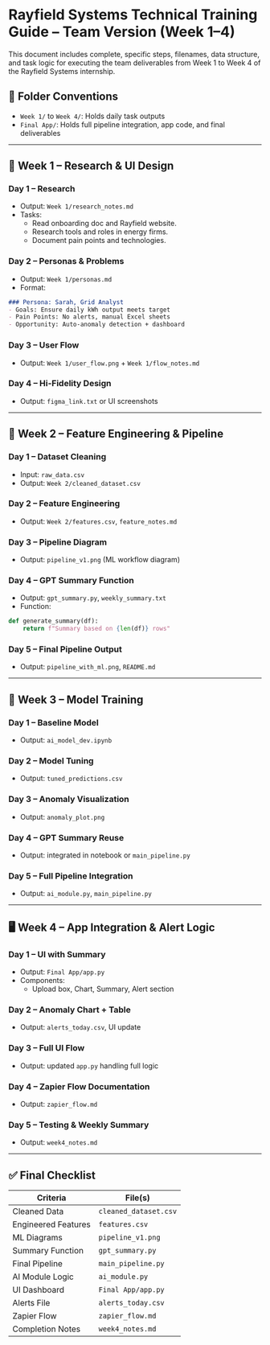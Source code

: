 # Rayfield Systems Technical Training Guide – Team Version (Week 1–4)

This document includes complete, specific steps, filenames, data structure, and task logic for executing the team deliverables from Week 1 to Week 4 of the Rayfield Systems internship.

## 📁 Folder Conventions
- `Week 1/` to `Week 4/`: Holds daily task outputs
- `Final App/`: Holds full pipeline integration, app code, and final deliverables

---

## 🧭 Week 1 – Research & UI Design

### **Day 1 – Research**
- Output: `Week 1/research_notes.md`
- Tasks:
  - Read onboarding doc and Rayfield website.
  - Research tools and roles in energy firms.
  - Document pain points and technologies.

### **Day 2 – Personas & Problems**
- Output: `Week 1/personas.md`
- Format:
```markdown
### Persona: Sarah, Grid Analyst
- Goals: Ensure daily kWh output meets target
- Pain Points: No alerts, manual Excel sheets
- Opportunity: Auto-anomaly detection + dashboard
```

### **Day 3 – User Flow**
- Output: `Week 1/user_flow.png` + `Week 1/flow_notes.md`

### **Day 4 – Hi-Fidelity Design**
- Output: `figma_link.txt` or UI screenshots

---

## 🧪 Week 2 – Feature Engineering & Pipeline

### **Day 1 – Dataset Cleaning**
- Input: `raw_data.csv`
- Output: `Week 2/cleaned_dataset.csv`

### **Day 2 – Feature Engineering**
- Output: `Week 2/features.csv`, `feature_notes.md`

### **Day 3 – Pipeline Diagram**
- Output: `pipeline_v1.png` (ML workflow diagram)

### **Day 4 – GPT Summary Function**
- Output: `gpt_summary.py`, `weekly_summary.txt`
- Function:
```python
def generate_summary(df):
    return f"Summary based on {len(df)} rows"
```

### **Day 5 – Final Pipeline Output**
- Output: `pipeline_with_ml.png`, `README.md`

---

## 🧠 Week 3 – Model Training

### **Day 1 – Baseline Model**
- Output: `ai_model_dev.ipynb`

### **Day 2 – Model Tuning**
- Output: `tuned_predictions.csv`

### **Day 3 – Anomaly Visualization**
- Output: `anomaly_plot.png`

### **Day 4 – GPT Summary Reuse**
- Output: integrated in notebook or `main_pipeline.py`

### **Day 5 – Full Pipeline Integration**
- Output: `ai_module.py`, `main_pipeline.py`

---

## 🖥 Week 4 – App Integration & Alert Logic

### **Day 1 – UI with Summary**
- Output: `Final App/app.py`
- Components:
  - Upload box, Chart, Summary, Alert section

### **Day 2 – Anomaly Chart + Table**
- Output: `alerts_today.csv`, UI update

### **Day 3 – Full UI Flow**
- Output: updated `app.py` handling full logic

### **Day 4 – Zapier Flow Documentation**
- Output: `zapier_flow.md`

### **Day 5 – Testing & Weekly Summary**
- Output: `week4_notes.md`

---

## ✅ Final Checklist

| Criteria              | File(s)                       |
|----------------------|-------------------------------|
| Cleaned Data         | `cleaned_dataset.csv`         |
| Engineered Features  | `features.csv`                |
| ML Diagrams          | `pipeline_v1.png`             |
| Summary Function     | `gpt_summary.py`              |
| Final Pipeline       | `main_pipeline.py`            |
| AI Module Logic      | `ai_module.py`                |
| UI Dashboard         | `Final App/app.py`            |
| Alerts File          | `alerts_today.csv`            |
| Zapier Flow          | `zapier_flow.md`              |
| Completion Notes     | `week4_notes.md`              |